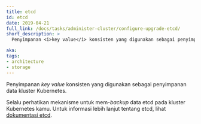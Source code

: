 ```yaml
---
title: etcd
id: etcd
date: 2019-04-21
full_link: /docs/tasks/administer-cluster/configure-upgrade-etcd/
short_description: >
  Penyimpanan <i>key value</i> konsisten yang digunakan sebagai penyimpanan data kluster Kubernetes. 

aka: 
tags:
- architecture
- storage
---
```

 Penyimpanan <i>key value</i> konsisten yang digunakan sebagai penyimpanan data kluster Kubernetes. 

<!--more--> 

Selalu perhatikan mekanisme untuk mem-<i>backup</i> data etcd pada kluster Kubernetes kamu. Untuk informasi lebih lanjut tentang etcd, lihat [dokumentasi etcd](https://github.com/coreos/etcd/blob/master/Documentation/docs.md).

